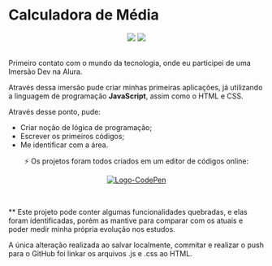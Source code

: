 <html>
 <body>
  <h1>Calculadora de Média</h1>
  <div align="center">
   <img src="https://img.shields.io/github/last-commit/m-4morim/calculadora-de-media?logo=git"/>
   <img src="https://img.shields.io/badge/status-completed-brightgreen"/>
  </div><br>
  <p>Primeiro contato com o mundo da tecnologia, onde eu participei de uma Imersão Dev na Alura.</p>
  <p>Através dessa imersão pude criar minhas primeiras aplicações, já utilizando a linguagem de programação <strong>JavaScript</strong>, assim como o HTML e CSS.</p>
  <div>
   <p>Através desse ponto, pude:</p>
   <ul>
     <li>Criar noção de lógica de programação;</li>
     <li>Escrever os primeiros códigos;</li>
     <li>Me identificar com a área.</li>
   </ul>
  </div>
  <div align="center">
   <p>⚡ Os projetos foram todos criados em um editor de códigos online:</p>
   <a href="https://codepen.io/MarcosAmorim">
    <img alt="Logo-CodePen" src="https://img.shields.io/badge/Codepen-000000?style=for-the-badge&logo=codepen&logoColor=white" />
   </a>
  </div><br>
 </body>

##
 <footer>
  <p>** Este projeto pode conter algumas funcionalidades quebradas, e elas foram identificadas, porém as mantive para comparar com os atuais e poder medir minha própria evolução nos estudos.</p>
  <p>A única alteração realizada ao salvar localmente, commitar e realizar o push para o GitHub foi linkar os arquivos .js e .css ao HTML.</p>
 </footer>
</html>
